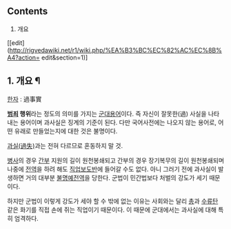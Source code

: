 ## Contents

    

1. 개요 

[[edit](http://rigvedawiki.net/r1/wiki.php/%EA%B3%BC%EC%82%AC%EC%8B%A4?action=
edit&section=1)]

## 1. 개요 ¶

  

[한자](%ED%95%9C%EC%9E%90.md) :  過事實

  

**[범죄](%EB%B2%94%EC%A3%84.md) 행위**라는 정도의 의미를 가지는 [군대](%EA%B5%B0%EB%8C%80.md)[용어](%EC%9A%A9%EC%96%B4.md)이다. 즉 자신이 잘못한(過) 사실을 나타내는 용어이며 과사실은 징계의 기준이 된다. 다만 국어사전에는 나오지 않는 용어로, 어떤 유래로 만들었는지에 대한 것은 불명이다.

  

[과실(過失)](%EA%B3%BC%EC%8B%A4%EB%B2%94.md)과는 전혀 다르므로 혼동하지 말 것.

  

[병사](%EB%B3%91%EC%82%AC.md)의 경우 [간부](%EA%B0%84%EB%B6%80.md) 지원의 길이
원천봉쇄되고 간부의 경우 장기복무의 길이 원천봉쇄되며 나중에 [전역](%EC%A0%84%EC%97%AD.md)을 하려 해도
[직업보도반](%EC%A7%81%EC%97%85%EB%B3%B4%EB%8F%84%EB%B0%98.md)에 들어갈 수도 없다. 아니
그러기 전에 과사실이 발생하면 거의 대부분 [불명예전역](%EB%B6%88%EB%AA%85%EC%98%88%20%EC%A0%84%EC%97%AD.md)을 당한다. 군법이 민간법보다
처벌의 강도가 세기 때문이다.

  

하지만 군법이 이렇게 강도가 세야 할 수 밖에 없는 이유는 사회와는 달리 [총](%EC%B4%9D.md)과
[수류탄](%EC%88%98%EB%A5%98%ED%83%84.md) 같은 화기를 직접 손에 쥐는 직업이기 때문이다. 이 때문에
군대에서는 과사실에 대해 특히 엄격하다.


